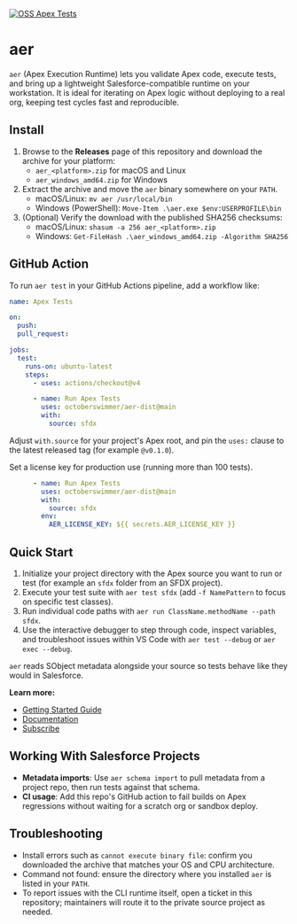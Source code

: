 [![OSS Apex Tests](https://github.com/octoberswimmer/aer-dist/actions/workflows/oss-tests.yml/badge.svg)](https://github.com/octoberswimmer/aer-dist/actions/workflows/oss-tests.yml)

# aer

`aer` (Apex Execution Runtime) lets you validate Apex code, execute tests, and
bring up a lightweight Salesforce-compatible runtime on your workstation. It is
ideal for iterating on Apex logic without deploying to a real org, keeping test
cycles fast and reproducible.

## Install

1. Browse to the **Releases** page of this repository and download the archive
   for your platform:
   - `aer_<platform>.zip` for macOS and Linux
   - `aer_windows_amd64.zip` for Windows
2. Extract the archive and move the `aer` binary somewhere on your `PATH`.
   - macOS/Linux: `mv aer /usr/local/bin`
   - Windows (PowerShell): `Move-Item .\aer.exe $env:USERPROFILE\bin`
3. (Optional) Verify the download with the published SHA256 checksums:
   - macOS/Linux: `shasum -a 256 aer_<platform>.zip`
   - Windows: `Get-FileHash .\aer_windows_amd64.zip -Algorithm SHA256`

## GitHub Action

To run `aer test` in your GitHub Actions pipeline, add a workflow like:

```yaml
name: Apex Tests

on:
  push:
  pull_request:

jobs:
  test:
    runs-on: ubuntu-latest
    steps:
      - uses: actions/checkout@v4

      - name: Run Apex Tests
        uses: octoberswimmer/aer-dist@main
        with:
          source: sfdx
```

Adjust `with.source` for your project's Apex root, and pin the `uses:` clause to the latest released tag (for example `@v0.1.0`).

Set a license key for production use (running more than 100 tests).

```yaml
      - name: Run Apex Tests
        uses: octoberswimmer/aer-dist@main
        with:
          source: sfdx
        env:
          AER_LICENSE_KEY: ${{ secrets.AER_LICENSE_KEY }}
```


## Quick Start

1. Initialize your project directory with the Apex source you want to run or
   test (for example an `sfdx` folder from an SFDX project).
2. Execute your test suite with `aer test sfdx` (add `-f NamePattern`
   to focus on specific test classes).
3. Run individual code paths with `aer run ClassName.methodName --path sfdx`.
4. Use the interactive debugger to step through code, inspect variables, and
   troubleshoot issues within VS Code with `aer test --debug` or `aer exec
   --debug`.

`aer` reads SObject metadata alongside your source so tests behave like they
would in Salesforce.

**Learn more:**
- [Getting Started Guide](https://www.octoberswimmer.com/tools/aer/getting-started/)
- [Documentation](https://www.octoberswimmer.com/tools/aer/docs/)
- [Subscribe](https://www.octoberswimmer.com/tools/aer/subscribe/)

## Working With Salesforce Projects

- **Metadata imports**: Use `aer schema import` to pull metadata from a project
  repo, then run tests against that schema.
- **CI usage**: Add this repo's GitHub action to fail builds on
  Apex regressions without waiting for a scratch org or sandbox deploy.

## Troubleshooting

- Install errors such as `cannot execute binary file`: confirm you downloaded
  the archive that matches your OS and CPU architecture.
- Command not found: ensure the directory where you installed `aer` is listed
  in your `PATH`.
- To report issues with the CLI runtime itself, open a ticket in this
  repository; maintainers will route it to the private source project as
  needed.
